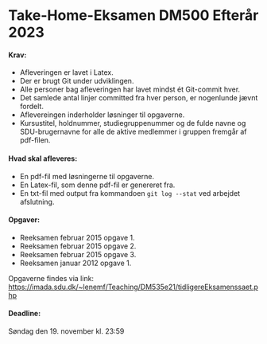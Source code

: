 # Take-Home-Eksamen DM500 Efterår 2023
#### Krav:
- Afleveringen er lavet i Latex.
- Der er brugt Git under udviklingen.
- Alle personer bag afleveringen har lavet mindst ét Git-commit hver.
- Det samlede antal linjer committed fra hver person, er nogenlunde jævnt fordelt.
- Aflevereingen inderholder løsninger til opgaverne.
- Kursustitel, holdnummer, studiegruppenummer og de fulde navne og SDU-brugernavne for alle de aktive medlemmer i gruppen fremgår af pdf-filen.
#### Hvad skal afleveres:
- En pdf-fil med løsningerne til opgaverne.
- En Latex-fil, som denne pdf-fil er genereret fra.
- En txt-fil med output fra kommandoen ```git log --stat``` ved arbejdet afslutning.
#### Opgaver:
- Reeksamen februar 2015 opgave 1.
- Reeksamen februar 2015 opgave 2.
- Reeksamen februar 2015 opgave 3.
- Reeksamen januar 2012 opgave 1.

Opgaverne findes via link: https://imada.sdu.dk/~lenemf/Teaching/DM535e21/tidligereEksamenssaet.php
#### Deadline:
Søndag den 19. november kl. 23:59
